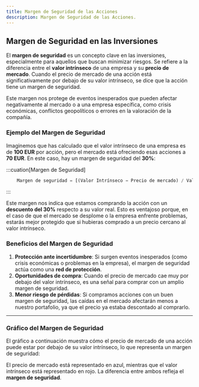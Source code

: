```yaml
---
title: Margen de Seguridad de las Acciones
description: Margen de Seguridad de las Acciones.
---
```


## Margen de Seguridad en las Inversiones

El **margen de seguridad** es un concepto clave en las inversiones, especialmente para aquellos que buscan minimizar riesgos. Se refiere a la diferencia entre el **valor intrínseco** de una empresa y su **precio de mercado**. Cuando el precio de mercado de una acción está significativamente por debajo de su valor intrínseco, se dice que la acción tiene un margen de seguridad.

Este margen nos protege de eventos inesperados que pueden afectar negativamente al mercado o a una empresa específica, como crisis económicas, conflictos geopolíticos o errores en la valoración de la compañía.

### Ejemplo del Margen de Seguridad

Imaginemos que has calculado que el valor intrínseco de una empresa es de **100 EUR** por acción, pero el mercado está ofreciendo esas acciones a **70 EUR**. En este caso, hay un margen de seguridad del **30%**:

:::cuation[Margen de Seguridad]
```js
    Margen de seguridad = [(Valor Intrínseco − Precio de mercado) / Valor Intrínseco] * 100
```
:::

Este margen nos indica que estamos comprando la acción con un **descuento del 30%** respecto a su valor real. Esto es ventajoso porque, en el caso de que el mercado se desplome o la empresa enfrente problemas, estarás mejor protegido que si hubieras comprado a un precio cercano al valor intrínseco.

### Beneficios del Margen de Seguridad

1. **Protección ante incertidumbre**: Si surgen eventos inesperados (como crisis económicas o problemas en la empresa), el margen de seguridad actúa como una **red de protección**.
2. **Oportunidades de compra**: Cuando el precio de mercado cae muy por debajo del valor intrínseco, es una señal para comprar con un amplio margen de seguridad.
3. **Menor riesgo de pérdidas**: Si compramos acciones con un buen margen de seguridad, las caídas en el mercado afectarán menos a nuestro portafolio, ya que el precio ya estaba descontado al comprarlo.

---

### Gráfico del Margen de Seguridad

El gráfico a continuación muestra cómo el precio de mercado de una acción puede estar por debajo de su valor intrínseco, lo que representa un margen de seguridad:


El precio de mercado está representado en azul, mientras que el valor intrínseco está representado en rojo. La diferencia entre ambos refleja el **margen de seguridad**.


